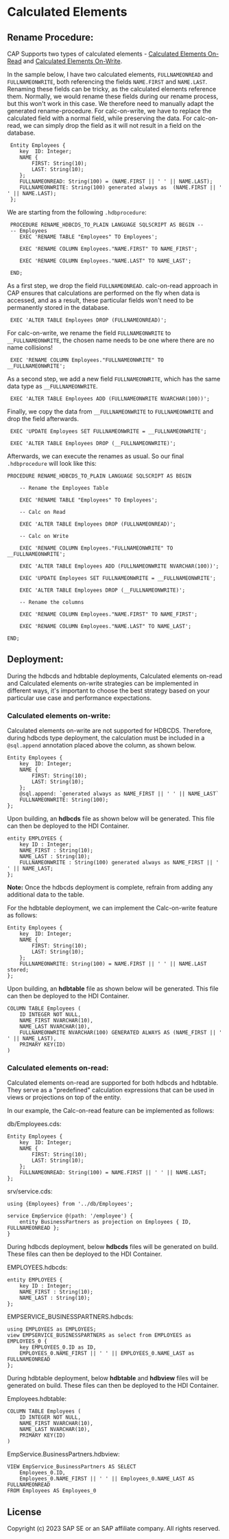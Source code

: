 Calculated Elements
====================

## Rename Procedure:
CAP Supports two types of calculated elements - [Calculated Elements On-Read](https://cap.cloud.sap/docs/releases/march23#calculated-elements-beta) and [Calculated Elements On-Write](https://cap.cloud.sap/docs/releases/jun23#calculated-elements-on-write).

In the sample below, I have two calculated elements, `FULLNAMEONREAD` and `FULLNAMEONWRITE`, both referencing the fields `NAME.FIRST` and `NAME.LAST`. Renaming these fields can be tricky, as the calculated elements reference them. Normally, we would rename these fields during our rename process, but this won't work in this case. We therefore need to manually adapt the generated rename-procedure. For calc-on-write, we have to replace the calculated field with a normal field, while preserving the data. For calc-on-read, we can simply drop the field as it will not result in a field on the database.

     Entity Employees { 
        key  ID: Integer;
        NAME {
            FIRST: String(10);
            LAST: String(10);
        };
        FULLNAMEONREAD: String(100) = (NAME.FIRST || ' ' || NAME.LAST);
        FULLNAMEONWRITE: String(100) generated always as  (NAME.FIRST || ' ' || NAME.LAST);
     };

We are starting from the following `.hdbprocedure`:

     PROCEDURE RENAME_HDBCDS_TO_PLAIN LANGUAGE SQLSCRIPT AS BEGIN --
     -- Employees
        EXEC 'RENAME TABLE "Employees" TO Employees';
     
        EXEC 'RENAME COLUMN Employees."NAME.FIRST" TO NAME_FIRST';
     
        EXEC 'RENAME COLUMN Employees."NAME.LAST" TO NAME_LAST';
     
     END;
    
As a first step, we drop the field `FULLNAMEONREAD`. calc-on-read approach in CAP ensures that calculations are performed on the fly when data is accessed, and as a result, these particular fields won't need to be permanently stored in the database.

     EXEC 'ALTER TABLE Employees DROP (FULLNAMEONREAD)';

For calc-on-write, we rename the field `FULLNAMEONWRITE` to `__FULLNAMEONWRITE`, the chosen name needs to be one where there are no name collisions!
    
     EXEC 'RENAME COLUMN Employees."FULLNAMEONWRITE" TO __FULLNAMEONWRITE';
  
As a second step, we add a new field `FULLNAMEONWRITE`, which has the same data type as `__FULLNAMEONWRITE`.

     EXEC 'ALTER TABLE Employees ADD (FULLNAMEONWRITE NVARCHAR(100))';
    
Finally, we copy the data from `__FULLNAMEONWRITE` to `FULLNAMEONWRITE` and drop the field afterwards.

     EXEC 'UPDATE Employees SET FULLNAMEONWRITE = __FULLNAMEONWRITE';

     EXEC 'ALTER TABLE Employees DROP (__FULLNAMEONWRITE)';
    
Afterwards, we can execute the renames as usual. So our final `.hdbprocedure` will look like this:

    PROCEDURE RENAME_HDBCDS_TO_PLAIN LANGUAGE SQLSCRIPT AS BEGIN

        -- Rename the Employees Table

        EXEC 'RENAME TABLE "Employees" TO Employees';

        -- Calc on Read

        EXEC 'ALTER TABLE Employees DROP (FULLNAMEONREAD)';

        -- Calc on Write

        EXEC 'RENAME COLUMN Employees."FULLNAMEONWRITE" TO __FULLNAMEONWRITE';

        EXEC 'ALTER TABLE Employees ADD (FULLNAMEONWRITE NVARCHAR(100))';

        EXEC 'UPDATE Employees SET FULLNAMEONWRITE = __FULLNAMEONWRITE';

        EXEC 'ALTER TABLE Employees DROP (__FULLNAMEONWRITE)';

        -- Rename the columns

        EXEC 'RENAME COLUMN Employees."NAME.FIRST" TO NAME_FIRST';

        EXEC 'RENAME COLUMN Employees."NAME.LAST" TO NAME_LAST';

    END;
    
## Deployment:
During the hdbcds and hdbtable deployments, Calculated elements on-read and Calculated elements on-write strategies can be implemented in different ways, it's important to choose the best strategy based on your particular use case and performance expectations. 
### Calculated elements on-write:
Calculated elements on-write are not supported for HDBCDS. Therefore, during hdbcds type deployment, the calculation must be included in a `@sql.append` annotation placed above the column, as shown below.

    Entity Employees {
        key  ID: Integer;
        NAME {
            FIRST: String(10);
            LAST: String(10);
        };
        @sql.append: `generated always as NAME_FIRST || ' ' || NAME_LAST`
        FULLNAMEONWRITE: String(100);
    };
    
Upon building, an **hdbcds** file as shown below will be generated. This file can then be deployed to the HDI Container.
    
    entity EMPLOYEES {
        key ID : Integer;
        NAME_FIRST : String(10);
        NAME_LAST : String(10);
        FULLNAMEONWRITE : String(100) generated always as NAME_FIRST || ' ' || NAME_LAST;
    };

**Note:** Once the hdbcds deployment is complete, refrain from adding any additional data to the table.

For the hdbtable deployment, we can implement the Calc-on-write feature as follows:
    
    Entity Employees {
        key  ID: Integer;
        NAME {
            FIRST: String(10);
            LAST: String(10);
        };
        FULLNAMEONWRITE: String(100) = NAME.FIRST || ' ' || NAME.LAST stored;
    };
    
Upon building, an **hdbtable** file as shown below will be generated. This file can then be deployed to the HDI Container.

    COLUMN TABLE Employees (
        ID INTEGER NOT NULL,
        NAME_FIRST NVARCHAR(10),
        NAME_LAST NVARCHAR(10),
        FULLNAMEONWRITE NVARCHAR(100) GENERATED ALWAYS AS (NAME_FIRST || ' ' || NAME_LAST),
        PRIMARY KEY(ID)
    )

### Calculated elements on-read:
Calculated elements on-read are supported for both hdbcds and hdbtable. They serve as a "predefined" calculation expressions that can be used in views or projections on top of the entity. 

In our example, the Calc-on-read feature can be implemented as follows:

db/Employees.cds:
 
    Entity Employees {
        key  ID: Integer;
        NAME {
            FIRST: String(10);
            LAST: String(10);
        };
        FULLNAMEONREAD: String(100) = NAME.FIRST || ' ' || NAME.LAST;
    };

srv/service.cds:

    using {Employees} from '../db/Employees';

    service EmpService @(path: '/employee') {
        entity BusinessPartners as projection on Employees { ID, FULLNAMEONREAD };
    }

During hdbcds deployment, below **hdbcds** files will be generated on build. These files can then be deployed to the HDI Container.

EMPLOYEES.hdbcds:

    entity EMPLOYEES {
        key ID : Integer;
        NAME_FIRST : String(10);
        NAME_LAST : String(10);
    };

EMPSERVICE_BUSINESSPARTNERS.hdbcds:

    using EMPLOYEES as EMPLOYEES;
    view EMPSERVICE_BUSINESSPARTNERS as select from EMPLOYEES as EMPLOYEES_0 {
        key EMPLOYEES_0.ID as ID,
        EMPLOYEES_0.NAME_FIRST || ' ' || EMPLOYEES_0.NAME_LAST as FULLNAMEONREAD
    };

During hdbtable deployment, below **hdbtable** and **hdbview** files will be generated on build. These files can then be deployed to the HDI Container.

Employees.hdbtable:

    COLUMN TABLE Employees (
        ID INTEGER NOT NULL,
        NAME_FIRST NVARCHAR(10),
        NAME_LAST NVARCHAR(10),
        PRIMARY KEY(ID)
    )

EmpService.BusinessPartners.hdbview:

    VIEW EmpService_BusinessPartners AS SELECT
        Employees_0.ID,
        Employees_0.NAME_FIRST || ' ' || Employees_0.NAME_LAST AS FULLNAMEONREAD
    FROM Employees AS Employees_0

## License
Copyright (c) 2023 SAP SE or an SAP affiliate company. All rights reserved.